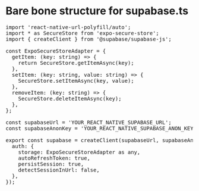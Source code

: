 # Bare bone structure for supabase.ts
<pre>
import 'react-native-url-polyfill/auto';
import * as SecureStore from 'expo-secure-store';
import { createClient } from '@supabase/supabase-js';

const ExpoSecureStoreAdapter = {
  getItem: (key: string) => {
    return SecureStore.getItemAsync(key);
  },
  setItem: (key: string, value: string) => {
    SecureStore.setItemAsync(key, value);
  },
  removeItem: (key: string) => {
    SecureStore.deleteItemAsync(key);
  },
};

const supabaseUrl = 'YOUR_REACT_NATIVE_SUPABASE_URL';
const supabaseAnonKey = 'YOUR_REACT_NATIVE_SUPABASE_ANON_KEY';

export const supabase = createClient(supabaseUrl, supabaseAnonKey, {
  auth: {
    storage: ExpoSecureStoreAdapter as any,
    autoRefreshToken: true,
    persistSession: true,
    detectSessionInUrl: false,
  },
});
</pre>